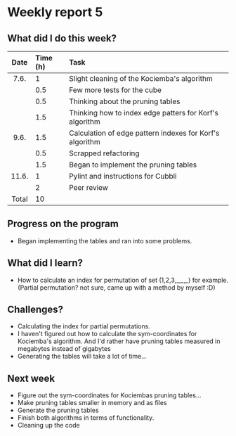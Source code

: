 # Weekly report 5  

## What did I do this week?  
| Date  | Time (h) | Task
| :---: | :---     | :---
| 7.6.  | 1        | Slight cleaning of the Kociemba's algorithm
|       | 0.5      | Few more tests for the cube
|       | 0.5      | Thinking about the pruning tables
|       | 1.5      | Thinking how to index edge patters for Korf's algorithm
| 9.6.  | 1.5      | Calculation of edge pattern indexes for Korf's algorithm
|       | 0.5      | Scrapped refactoring
|       | 1.5      | Began to implement the pruning tables
| 11.6. | 1        | Pylint and instructions for Cubbli
|       | 2        | Peer review
| Total | 10       |

## Progress on the program  
- Began implementing the tables and ran into some problems.  

## What did I learn?  
- How to calculate an index for permutation of set (1,2,3,\_,\_,\_) for example.
  (Partial permutation? not sure, came up with a method by myself :D)  

## Challenges?  
- Calculating the index for partial permutations.  
- I haven't figured out how to calculate the sym-coordinates for Kociemba's
  algorithm. And I'd rather have pruning tables measured in megabytes instead of
  gigabytes  
- Generating the tables will take a lot of time...  

## Next week  
- Figure out the sym-coordinates for Kociembas pruning tables...  
- Make pruning tables smaller in memory and as files  
- Generate the pruning tables  
- Finish both algorithms in terms of functionality.  
- Cleaning up the code  
